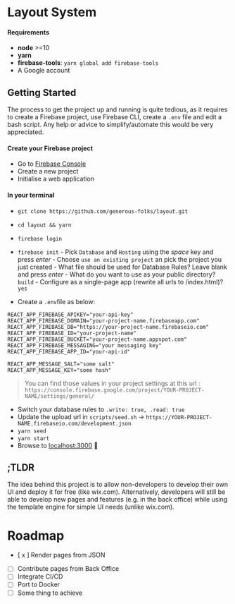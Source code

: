 # Layout System

#### Requirements

- **node** >=10
- **yarn**
- **firebase-tools**: `yarn global add firebase-tools`
- A Google account

## Getting Started

The process to get the project up and running is quite tedious, as it requires to create a Firebase project, use Firebase CLI, create a `.env` file and edit a bash script. Any help or advice to simplify/automate this would be very appreciated.

#### Create your Firebase project

- Go to [Firebase Console](https://console.firebase.google.com)
- Create a new project
- Initialise a web application

#### In your terminal

- `git clone https://github.com/generous-folks/layout.git`
- `cd layout && yarn`
- `firebase login`
- `firebase init` - Pick `Database` and `Hosting` using the _space_ key and press _enter_ - Choose `use an existing project` an pick the project you just created - What file should be used for Database Rules? Leave blank and press _enter_ - What do you want to use as your public directory? `build` - Configure as a single-page app (rewrite all urls to /index.html)? `yes`

- Create a `.env`file as below:

```env
REACT_APP_FIREBASE_APIKEY="your-api-key"
REACT_APP_FIREBASE_DOMAIN="your-project-name.firebaseapp.com"
REACT_APP_FIREBASE_DB="https://your-project-name.firebaseio.com"
REACT_APP_FIREBASE_ID="your-project-name"
REACT_APP_FIREBASE_BUCKET="your-project-name.appspot.com"
REACT_APP_FIREBASE_MESSAGING="your messaging key"
REACT_APP_FIREBASE_APP_ID="your-api-id"

REACT_APP_MESSAGE_SALT="some salt"
REACT_APP_MESSAGE_KEY="some hash"
```

> You can find those values in your project settings at this url : `https://console.firebase.google.com/project/YOUR-PROJECT-NAME/settings/general/`

- Switch your database rules to `.write: true, .read: true`
- Update the upload url in `scripts/seed.sh` -> `https://YOUR-PROJECT-NAME.firebaseio.com/development.json`
- `yarn seed`
- `yarn start`
- Browse to [localhost:3000](http://localhost:3000) :rocket:

## ;TLDR

The idea behind this project is to allow non-developers to develop their own UI and deploy it for free (like wix.com).
Alternatively, developers will still be able to develop new pages and features (e.g. in the back office) while using the template engine for simple UI needs (unlike wix.com).

# Roadmap

- [ x ] Render pages from JSON
- [ ] Contribute pages from Back Office
- [ ] Integrate CI/CD
- [ ] Port to Docker
- [ ] Some thing to achieve
